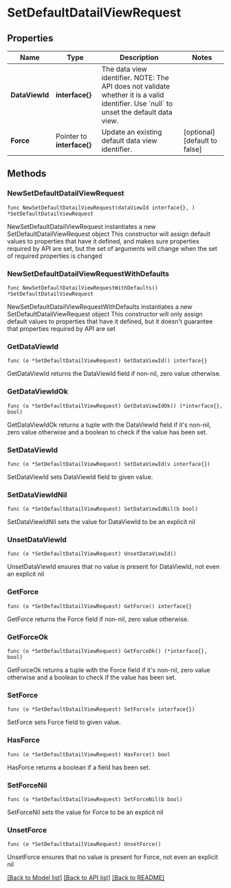 # SetDefaultDatailViewRequest

## Properties

Name | Type | Description | Notes
------------ | ------------- | ------------- | -------------
**DataViewId** | **interface{}** | The data view identifier. NOTE: The API does not validate whether it is a valid identifier. Use &#x60;null&#x60; to unset the default data view.  | 
**Force** | Pointer to **interface{}** | Update an existing default data view identifier. | [optional] [default to false]

## Methods

### NewSetDefaultDatailViewRequest

`func NewSetDefaultDatailViewRequest(dataViewId interface{}, ) *SetDefaultDatailViewRequest`

NewSetDefaultDatailViewRequest instantiates a new SetDefaultDatailViewRequest object
This constructor will assign default values to properties that have it defined,
and makes sure properties required by API are set, but the set of arguments
will change when the set of required properties is changed

### NewSetDefaultDatailViewRequestWithDefaults

`func NewSetDefaultDatailViewRequestWithDefaults() *SetDefaultDatailViewRequest`

NewSetDefaultDatailViewRequestWithDefaults instantiates a new SetDefaultDatailViewRequest object
This constructor will only assign default values to properties that have it defined,
but it doesn't guarantee that properties required by API are set

### GetDataViewId

`func (o *SetDefaultDatailViewRequest) GetDataViewId() interface{}`

GetDataViewId returns the DataViewId field if non-nil, zero value otherwise.

### GetDataViewIdOk

`func (o *SetDefaultDatailViewRequest) GetDataViewIdOk() (*interface{}, bool)`

GetDataViewIdOk returns a tuple with the DataViewId field if it's non-nil, zero value otherwise
and a boolean to check if the value has been set.

### SetDataViewId

`func (o *SetDefaultDatailViewRequest) SetDataViewId(v interface{})`

SetDataViewId sets DataViewId field to given value.


### SetDataViewIdNil

`func (o *SetDefaultDatailViewRequest) SetDataViewIdNil(b bool)`

 SetDataViewIdNil sets the value for DataViewId to be an explicit nil

### UnsetDataViewId
`func (o *SetDefaultDatailViewRequest) UnsetDataViewId()`

UnsetDataViewId ensures that no value is present for DataViewId, not even an explicit nil
### GetForce

`func (o *SetDefaultDatailViewRequest) GetForce() interface{}`

GetForce returns the Force field if non-nil, zero value otherwise.

### GetForceOk

`func (o *SetDefaultDatailViewRequest) GetForceOk() (*interface{}, bool)`

GetForceOk returns a tuple with the Force field if it's non-nil, zero value otherwise
and a boolean to check if the value has been set.

### SetForce

`func (o *SetDefaultDatailViewRequest) SetForce(v interface{})`

SetForce sets Force field to given value.

### HasForce

`func (o *SetDefaultDatailViewRequest) HasForce() bool`

HasForce returns a boolean if a field has been set.

### SetForceNil

`func (o *SetDefaultDatailViewRequest) SetForceNil(b bool)`

 SetForceNil sets the value for Force to be an explicit nil

### UnsetForce
`func (o *SetDefaultDatailViewRequest) UnsetForce()`

UnsetForce ensures that no value is present for Force, not even an explicit nil

[[Back to Model list]](../README.md#documentation-for-models) [[Back to API list]](../README.md#documentation-for-api-endpoints) [[Back to README]](../README.md)



